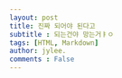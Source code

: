 ```yaml
---
layout: post
title: 진짜 되어야 된다고
subtitle : 되는건야 망는거ㅑㅇ
tags: [HTML, Markdown]
author: jylee.
comments : False
---
```


